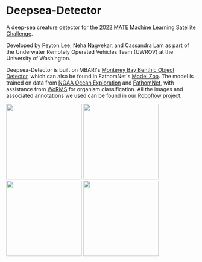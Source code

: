# Deepsea-Detector
A deep-sea creature detector for the [2022 MATE Machine Learning Satellite Challenge](https://files.materovcompetition.org/2022/OER-2022%20ML%20_%20Computer%20Coding%20Challenge_FINAL.3.pdf).

Developed by Peyton Lee, Neha Nagvekar, and Cassandra Lam as part of the Underwater Remotely Operated Vehicles Team (UWROV) at the University of Washington.

Deepsea-Detector is built on MBARI's [Monterey Bay Benthic Object Detector](https://zenodo.org/record/5539915), which can also be found in FathomNet's [Model Zoo](https://github.com/fathomnet/models). The model is trained on data from [NOAA Ocean Exploration](https://oceanexplorer.noaa.gov/) and [FathomNet](http://fathomnet.org/fathomnet/#/), with assistance from [WoRMS](https://www.marinespecies.org/) for organism classification. All the images and associated annotations we used can be found in our [Roboflow project](https://universe.roboflow.com/uwrov-2022-ml-challenge/deepsea-detect--mate-2022-ml-challenge).

<img src="https://user-images.githubusercontent.com/62577438/172084255-e45a6165-c319-47b0-8da9-35f3f0c4e295.png" width="200"/>
<img src="https://www.marinespecies.org/images/layout/WoRMS_logo_blue.svg" width="200"/>
<img src="https://cpaess.ucar.edu/sites/default/files/images/ocean-exploration-logo-360.png" width="200"/>
<img src="https://materovcompetition.org/sites/default/files/CompMastheadLogo.jpg" width="200"/>
